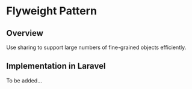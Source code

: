 # Flyweight Pattern

## Overview

Use sharing to support large numbers of fine-grained objects efficiently.

## Implementation in Laravel

To be added...